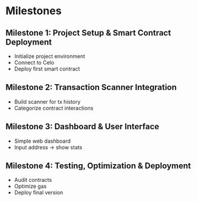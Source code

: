 # Milestones

## Milestone 1: Project Setup & Smart Contract Deployment
- Initialize project environment
- Connect to Celo
- Deploy first smart contract

## Milestone 2: Transaction Scanner Integration
- Build scanner for tx history
- Categorize contract interactions

## Milestone 3: Dashboard & User Interface
- Simple web dashboard
- Input address → show stats

## Milestone 4: Testing, Optimization & Deployment
- Audit contracts
- Optimize gas
- Deploy final version
